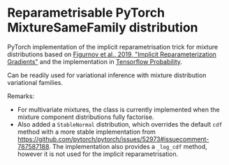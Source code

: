 # Reparametrisable PyTorch MixtureSameFamily distribution

PyTorch implementation of the implicit reparametrisation trick for mixture distributions based on [Figurnov et al., 2019, "Implicit Reparameterization Gradients"](https://papers.nips.cc/paper/2018/hash/92c8c96e4c37100777c7190b76d28233-Abstract.html) and the implementation in [Tensorflow Probability](https://www.tensorflow.org/probability/api_docs/python/tfp/distributions/MixtureSameFamily).

Can be readily used for variational inference with mixture distribution variational families.

Remarks:

* For multivariate mixtures, the class is currently implemented when the mixture component distributions fully factorise. 
* Also added a `StableNormal` distribution, which overrides the default `cdf` method with a more stable implementation from <https://github.com/pytorch/pytorch/issues/52973#issuecomment-787587188>. The implementation also provides a `_log_cdf` method, however it is not used for the implicit reparametrisation.

